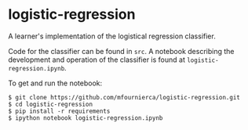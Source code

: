 # logistic-regression

A learner's implementation of the logistical regression classifier. 

Code for the classifier can be found in ```src```. A notebook describing the development and operation of the classifier is found at ```logistic-regression.ipynb```. 

To get and run the notebook:
    
    $ git clone https://github.com/mfournierca/logistic-regression.git
    $ cd logistic-regression
    $ pip install -r requirements
    $ ipython notebook logistic-regression.ipynb

